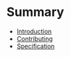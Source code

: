 # Summary

- [Introduction](./introduction.md)
- [Contributing](./contributing.md)
- [Specification](./specification.md)
